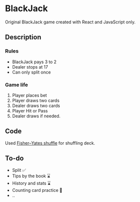 # BlackJack

Original BlackJack game created with React and JavaScript only.

## Description

### Rules

- BlackJack pays 3 to 2
- Dealer stops at 17
- Can only split once

### Game life

1. Player places bet
2. Player draws two cards
3. Dealer draws two cards
4. Player Hit or Pass
5. Dealer draws if needed.

## Code

Used [Fisher–Yates shuffle](https://en.wikipedia.org/wiki/Fisher%E2%80%93Yates_shuffle) for shuffling deck.

## To-do

- Split :white_check_mark:
- Tips by the book :hourglass:
- History and stats :hourglass:
- Counting card practice :hammer:
- ..